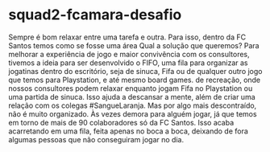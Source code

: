 # squad2-fcamara-desafio
Sempre é bom relaxar entre uma tarefa e outra. Para isso, dentro da FC Santos temos como se fosse uma área  Qual a solução que queremos?   Para melhorar a experiência de jogo e maior convivência com os consultores, tivemos a ideia para ser desenvolvido o FIFO, uma fila para organizar as jogatinas dentro do escritório, seja de sinuca, Fifa ou de qualquer outro jogo que temos para Playstation, e até mesmo board games. de recreação, onde nossos consultores podem relaxar enquanto jogam Fifa no Playstation ou uma partida de sinuca. Isso ajuda a descansar a mente, além de criar uma relação com os colegas #SangueLaranja.  Mas por algo mais descontraído, não é muito organizado. Às vezes demora para alguém jogar, já que temos em torno de mais de 90 colaboradores só da FC Santos. Isso acaba acarretando em uma fila, feita apenas no boca a boca, deixando de fora algumas pessoas que não conseguiram jogar no dia.